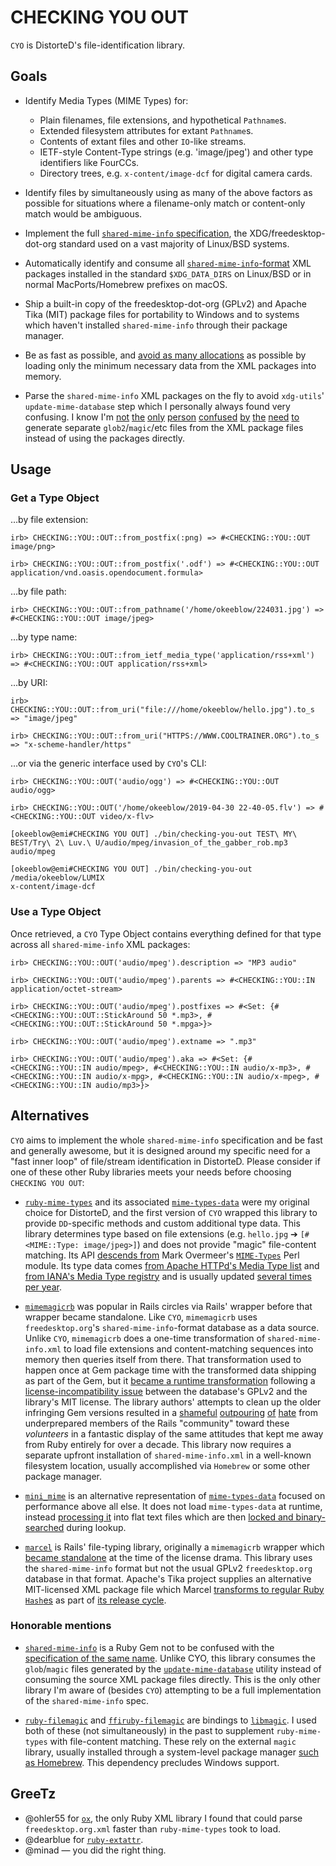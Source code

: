 # CHECKING YOU OUT

`CYO` is DistorteD's file-identification library.


## Goals

- Identify Media Types (MIME Types) for:
  - Plain filenames, file extensions, and hypothetical `Pathname`s.
  - Extended filesystem attributes for extant `Pathname`s.
  - Contents of extant files and other `IO`-like streams.
  - IETF-style Content-Type strings (e.g. 'image/jpeg') and other type identifiers like FourCCs.
  - Directory trees, e.g. `x-content/image-dcf` for digital camera cards.

- Identify files by simultaneously using as many of the above factors as possible for situations
  where a filename-only match or content-only match would be ambiguous.

- Implement the full [`shared-mime-info` specification](https://specifications.freedesktop.org/shared-mime-info-spec/shared-mime-info-spec-latest.html),
  the XDG/freedesktop-dot-org standard used on a vast majority of Linux/BSD systems.

- Automatically identify and consume all [`shared-mime-info`-format](https://specifications.freedesktop.org/shared-mime-info-spec/shared-mime-info-spec-latest.html)
  XML packages installed in the standard `$XDG_DATA_DIRS` on Linux/BSD or in normal MacPorts/Homebrew prefixes on macOS.

- Ship a built-in copy of the freedesktop-dot-org (GPLv2) and Apache Tika (MIT) package files for portability
  to Windows and to systems which haven't installed `shared-mime-info` through their package manager.

- Be as fast as possible, and [avoid as many allocations](https://www.schneems.com/2020/09/16/the-lifechanging-magic-of-tidying-ruby-object-allocations/)
  as possible by loading only the minimum necessary data from the XML packages into memory.

- Parse the `shared-mime-info` XML packages on the fly to avoid `xdg-utils`' `update-mime-database` step which I personally always found very confusing.
  I know I'm
  [not](https://help.ubuntu.com/community/AddingMimeTypes)
  [the](https://unix.stackexchange.com/questions/564816/how-to-install-a-new-custom-mime-type-on-my-linux-system-using-cli-tools)
  [only](https://help.gnome.org/admin//system-admin-guide/2.32/mimetypes-modifying.html.en)
  [person](https://help.gnome.org/admin/system-admin-guide/stable/mime-types-custom.html.en)
  [confused](https://help.gnome.org/admin/system-admin-guide/stable/mime-types-custom-user.html.en)
  [by](https://blog.robertelder.org/custom-mime-type-ubuntu/)
  [the](https://wiki.archlinux.org/title/XDG_MIME_Applications)
  [need](https://forums.linuxmint.com/viewtopic.php?t=242513)
  [to](http://wikka.puppylinux.com/HowToAddMIMEType)
  generate separate `glob2`/`magic`/etc files from the XML package files instead of using the packages directly.


## Usage

### Get a Type Object

…by file extension:

`irb> CHECKING::YOU::OUT::from_postfix(:png) => #<CHECKING::YOU::OUT image/png>`

`irb> CHECKING::YOU::OUT::from_postfix('.odf') => #<CHECKING::YOU::OUT application/vnd.oasis.opendocument.formula>`

…by file path:

`irb> CHECKING::YOU::OUT::from_pathname('/home/okeeblow/224031.jpg') => #<CHECKING::YOU::OUT image/jpeg>`

…by type name:

`irb> CHECKING::YOU::OUT::from_ietf_media_type('application/rss+xml') => #<CHECKING::YOU::OUT application/rss+xml>`

…by URI:

`irb> CHECKING::YOU::OUT::from_uri("file:///home/okeeblow/hello.jpg").to_s => "image/jpeg"`

`irb> CHECKING::YOU::OUT::from_uri("HTTPS://WWW.COOLTRAINER.ORG").to_s => "x-scheme-handler/https"`

…or via the generic interface used by `CYO`'s CLI:

`irb> CHECKING::YOU::OUT('audio/ogg') => #<CHECKING::YOU::OUT audio/ogg>`

`irb> CHECKING::YOU::OUT('/home/okeeblow/2019-04-30 22-40-05.flv') => #<CHECKING::YOU::OUT video/x-flv>`

```
[okeeblow@emi#CHECKING YOU OUT] ./bin/checking-you-out TEST\ MY\ BEST/Try\ 2\ Luv.\ U/audio/mpeg/invasion_of_the_gabber_rob.mp3
audio/mpeg
```

```
[okeeblow@emi#CHECKING YOU OUT] ./bin/checking-you-out /media/okeeblow/LUMIX
x-content/image-dcf
```


### Use a Type Object

Once retrieved, a `CYO` Type Object contains everything defined for that type across all `shared-mime-info` XML packages:

`irb> CHECKING::YOU::OUT('audio/mpeg').description => "MP3 audio"`

`irb> CHECKING::YOU::OUT('audio/mpeg').parents => #<CHECKING::YOU::IN application/octet-stream>`

`irb> CHECKING::YOU::OUT('audio/mpeg').postfixes => #<Set: {#<CHECKING::YOU::OUT::StickAround 50 *.mp3>, #<CHECKING::YOU::OUT::StickAround 50 *.mpga>}>`

`irb> CHECKING::YOU::OUT('audio/mpeg').extname => ".mp3"`

`irb> CHECKING::YOU::OUT('audio/mpeg').aka => #<Set: {#<CHECKING::YOU::IN audio/mpeg>, #<CHECKING::YOU::IN audio/x-mp3>, #<CHECKING::YOU::IN audio/x-mpg>, #<CHECKING::YOU::IN audio/x-mpeg>, #<CHECKING::YOU::IN audio/mp3>}>`


## Alternatives

`CYO` aims to implement the whole `shared-mime-info` specification and be fast and generally awesome,
but it is designed around my specific need for a "fast inner loop" of file/stream identification in DistorteD.
Please consider if one of these other Ruby libraries meets your needs before choosing `CHECKING YOU OUT`:

- [`ruby-mime-types`](https://github.com/mime-types/ruby-mime-types) and its associated [`mime-types-data`](https://github.com/mime-types/mime-types-data)
were my original choice for DistorteD, and the first version of `CYO` wrapped this library to provide `DD`-specific methods and custom additional type data.
This library determines type based on file extensions (e.g. `hello.jpg` ➔ `[#<MIME::Type: image/jpeg>]`) and does not provide "magic" file-content matching.
Its API [descends from](https://github.com/mime-types/ruby-mime-types/blob/ca89015739efe42e12c279823190dba9bcaaf6b6/History.rdoc#label-1.003)
Mark Overmeer's [`MIME-Types`](http://perl.overmeer.net/CPAN/#MIME-Types) Perl module.
Its type data comes [from Apache HTTPd's Media Type list](https://github.com/mime-types/mime-types-data/blob/master/support/apache_mime_types.rb)
and [from IANA's Media Type registry](https://github.com/mime-types/mime-types-data/blob/master/support/iana_registry.rb) and is usually updated [several times per year](https://github.com/mime-types/mime-types-data/tags).


- [`mimemagicrb`](https://github.com/mimemagicrb/mimemagic) was popular in Rails circles via Rails' wrapper before that wrapper became standalone.
Like `CYO`, `mimemagicrb` uses `freedesktop.org`'s `shared-mime-info`-format database as a data source.
Unlike `CYO`, `mimemagicrb` does a one-time transformation of `shared-mime-info.xml` to load file extensions and content-matching sequences into memory
then queries itself from there. That transformation used to happen once at Gem package time with the transformed data shipping as part of the Gem, but it [became a runtime transformation](https://github.com/mimemagicrb/mimemagic/commit/f95088a05bcf07fbad73c350db1e2b9fe4a0441e#diff-fc52eb3b499c02ca79f89e62ac2cc41c160f4759942a36730cb50e89908a5b03)
following a [license-incompatibility issue](https://github.com/mimemagicrb/mimemagic/issues/97) between the database's GPLv2 and the library's MIT license.
The library authors' attempts to clean up the older infringing Gem versions resulted in a
[shameful](https://github.com/mimemagicrb/mimemagic/issues/98)
[outpouring](https://old.reddit.com/r/ruby/comments/mc5bpe/mimemagic_versions_prior_to_036_have_been_yanked/)
[of](https://old.reddit.com/r/ruby/comments/mdriyy/all_versions_of_mimemagic_on_rubygemsorg_are_now/)
[hate](https://github.com/rails/rails/issues/41750) from underprepared members of the Rails "community" toward these *volunteers*
in a fantastic display of the same attitudes that kept me away from Ruby entirely for over a decade.
This library now requires a separate upfront installation of `shared-mime-info.xml` in a well-known filesystem location,
usually accomplished via `Homebrew` or some other package manager.

- [`mini_mime`](https://github.com/discourse/mini_mime) is an alternative representation of [`mime-types-data`](https://github.com/mime-types/mime-types-data) focused on performance above all else. It does not load `mime-types-data` at runtime, instead [processing it](https://github.com/discourse/mini_mime/blob/ecaaffd63fe5cc86cdc3cbef42cde0aa81e47832/Rakefile#L34) into flat text files which are then [locked and binary-searched](https://github.com/discourse/mini_mime/blob/63802d1e45cb2b831c34b5d68e364b5ea35c050a/lib/mini_mime.rb#L52-L75) during lookup.

- [`marcel`](https://github.com/rails/marcel/) is Rails' file-typing library, originally a `mimemagicrb` wrapper which
[became standalone](https://github.com/rails/marcel/commit/2e58d1986715420f0abbba060b6e158d6f4d3a05) at the time of the license drama.
This library uses the `shared-mime-info` format but not the usual GPLv2 `freedesktop.org` database in that format.
Apache's Tika project supplies an alternative MIT-licensed XML package file which Marcel
[transforms to regular Ruby `Hash`es](https://github.com/rails/marcel/blob/main/script/generate_tables.rb)
as part of [its release cycle](https://github.com/rails/marcel/blob/main/Rakefile).

### Honorable mentions

- [`shared-mime-info`](https://github.com/hanklords/shared-mime-info) is a Ruby Gem not to be confused with the [specification of the same name](). Unlike CYO, this library consumes the `glob`/`magic` files generated by the [`update-mime-database`](https://cgit.freedesktop.org/xdg/shared-mime-info/tree/src/update-mime-database.c) utility instead of consuming the source XML package files directly. This is the only other library I'm aware of (besides `CYO`) attempting to be a full implementation of the `shared-mime-info` spec.

- [`ruby-filemagic`](https://github.com/blackwinter/ruby-filemagic/) and [`ffiruby-filemagic`](https://github.com/glongman/ffiruby-filemagic/) are bindings to [`libmagic`](http://www.darwinsys.com/file/). I used both of these (not simultaneously) in the past to supplement `ruby-mime-types` with file-content matching. These rely on the external `magic` library, usually installed through a system-level package manager [such as Homebrew](https://formulae.brew.sh/formula/libmagic). This dependency precludes Windows support.

## GreeTz

- @ohler55 for [`ox`](https://github.com/ohler55/ox), the only Ruby XML library I found that could parse `freedesktop.org.xml` faster than `ruby-mime-types` took to load.
- @dearblue for [`ruby-extattr`](https://github.com/dearblue/ruby-extattr).
- @minad — you did the right thing.

